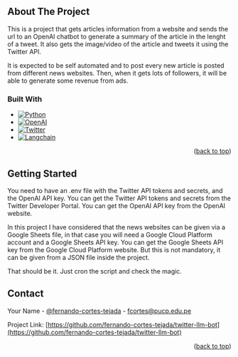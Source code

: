 <!-- ABOUT THE PROJECT -->
## About The Project

This is a project that gets articles information from a website and sends the url to an OpenAI chatbot to generate a summary of the article in the lenght of a tweet. It also gets the image/video of the article and tweets it using the Twitter API. 

It is expected to be self automated and to post every new article is posted from different news websites. Then, when it gets lots of followers, it will be able to generate some revenue from ads.

### Built With

* [![Python](https://img.shields.io/badge/Python-3776AB?style=for-the-badge&logo=python&logoColor=white)]()
* [![OpenAI](https://img.shields.io/badge/OpenAI-FF6600?style=for-the-badge&logo=openai&logoColor=white)]()
* [![Twitter](https://img.shields.io/badge/Twitter-1DA1F2?style=for-the-badge&logo=twitter&logoColor=white)]()
* [![Langchain](https://img.shields.io/badge/Langchain-000000?style=for-the-badge&logo=langchain&logoColor=white)]()


<p align="right">(<a href="#readme-top">back to top</a>)</p>

<!-- GETTING STARTED -->
## Getting Started

You need to have an .env file with the Twitter API tokens and secrets, and the OpenAI API key. You can get the Twitter API tokens and secrets from the Twitter Developer Portal. You can get the OpenAI API key from the OpenAI website.

In this project I have considered that the news websites can be given via a Google Sheets file, in that case you will need a Google Cloud Platform account and a Google Sheets API key. You can get the Google Sheets API key from the Google Cloud Platform website. But this is not mandatory, it can be given from a JSON file inside the project.

That should be it. Just cron the script and check the magic.


<!-- CONTACT -->
## Contact

Your Name - [@fernando-cortes-tejada](https://github.com/fernando-cortes-tejada) - fcortes@pucp.edu.pe

Project Link: [https://github.com/fernando-cortes-tejada/twitter-llm-bot](https://github.com/fernando-cortes-tejada/twitter-llm-bot)

<p align="right">(<a href="#readme-top">back to top</a>)</p>
